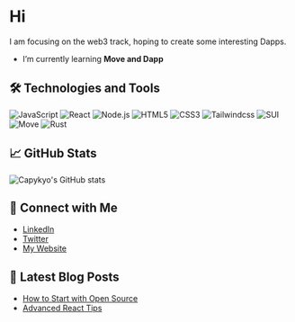# Hi

I am focusing on the web3 track, hoping to create some interesting Dapps.

- I’m currently learning **Move and Dapp**

## 🛠️ Technologies and Tools

![JavaScript](https://img.shields.io/badge/-JavaScript-black?style=flat-square&logo=javascript)
![React](https://img.shields.io/badge/-React-black?style=flat-square&logo=react)
![Node.js](https://img.shields.io/badge/-Node.js-black?style=flat-square&logo=node.js)
![HTML5](https://img.shields.io/badge/-HTML5-black?style=flat-square&logo=html5)
![CSS3](https://img.shields.io/badge/-CSS3-black?style=flat-square&logo=css3)
![Tailwindcss](https://img.shields.io/badge/-Tailwindcss-black?style=flat-square&logo=tailwindcss)
![SUI](https://img.shields.io/badge/-SUI-black?style=flat-square&logo=sui)
![Move](https://img.shields.io/badge/-Move-black?style=flat-square&logo=move)
![Rust](https://img.shields.io/badge/-Rust-black?style=flat-square&logo=rust)
![]()
![]()
![]()

## 📈 GitHub Stats

![Capykyo's GitHub stats](https://github-readme-stats.vercel.app/api?username=capykyo&show_icons=true)

## 🔗 Connect with Me

- [LinkedIn](https://linkedin.com)
- [Twitter](https://twitter.com)
- [My Website](https://yourwebsite.com)

## 📝 Latest Blog Posts

- [How to Start with Open Source](Blog-Link)
- [Advanced React Tips](Blog-Link)

